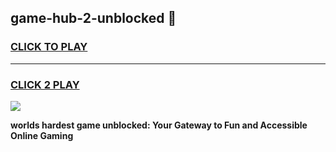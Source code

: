 
## game-hub-2-unblocked 👋
<h3>
<a href="https://premium.freeplayer.one?title=game-hub-2-unblocked&ref=14F">CLICK TO PLAY</a></h3>
<hr>

<h3>
<a href="https://premium.freeplayer.one?title=game-hub-2-unblocked&ref=14F">CLICK 2 PLAY</a>
  
</h3>

<a href="https://premium.freeplayer.one?title=game-hub-2-unblocked&ref=12F/"><img src="https://clearcache.store/games.png"></a>


**worlds hardest game unblocked: Your Gateway to Fun and Accessible Online Gaming**
